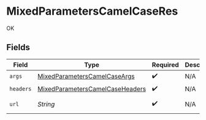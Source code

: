 # MixedParametersCamelCaseRes

OK


## Fields

| Field                                                                                              | Type                                                                                               | Required                                                                                           | Description                                                                                        | Example                                                                                            |
| -------------------------------------------------------------------------------------------------- | -------------------------------------------------------------------------------------------------- | -------------------------------------------------------------------------------------------------- | -------------------------------------------------------------------------------------------------- | -------------------------------------------------------------------------------------------------- |
| `args`                                                                                             | [MixedParametersCamelCaseArgs](../../models/operations/MixedParametersCamelCaseArgs.md)            | :heavy_check_mark:                                                                                 | N/A                                                                                                |                                                                                                    |
| `headers`                                                                                          | [MixedParametersCamelCaseHeaders](../../models/operations/MixedParametersCamelCaseHeaders.md)      | :heavy_check_mark:                                                                                 | N/A                                                                                                |                                                                                                    |
| `url`                                                                                              | *String*                                                                                           | :heavy_check_mark:                                                                                 | N/A                                                                                                | http://localhost:35123/anything/mixedParams/path/pathValue/camelcase?query_string_param=queryValue |